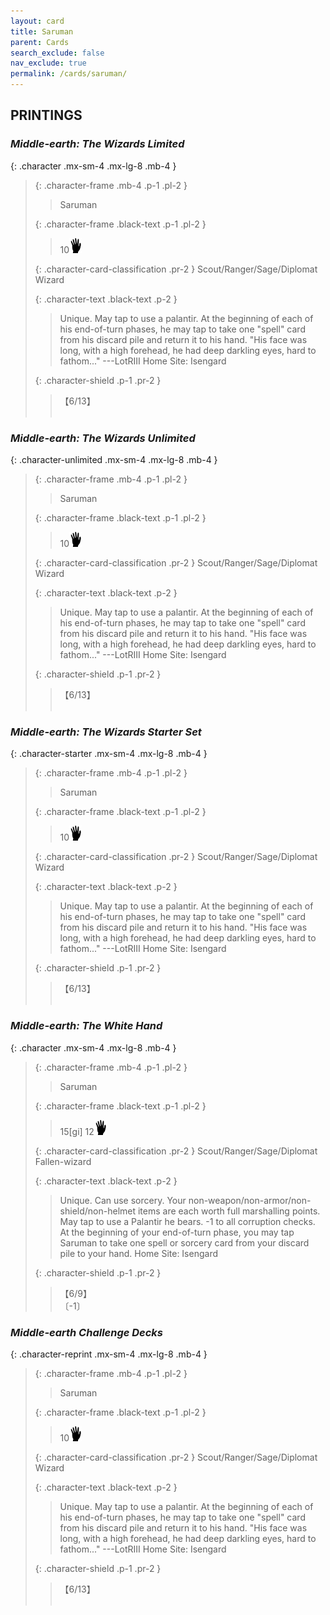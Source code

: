 ```yaml
---
layout: card
title: Saruman
parent: Cards
search_exclude: false
nav_exclude: true
permalink: /cards/saruman/
---
```


## PRINTINGS


### _Middle-earth: The Wizards Limited_

{: .character .mx-sm-4 .mx-lg-8 .mb-4 }
> {: .character-frame .mb-4 .p-1 .pl-2 }
> > <div class="card-mp"></div>
> > <div class="character-card-name">Saruman</div>
>
> {: .character-frame .black-text .p-1 .pl-2 }
> > 10![](/assets/images/di.svg)
>
> {: .character-card-classification .pr-2 }
> Scout/Ranger/Sage/Diplomat Wizard
>
> {: .character-text .black-text .p-2 }
> > Unique. May tap to use a palantir. At the beginning of each of his end-of-turn phases, he may tap to take one "spell" card from his discard pile and return it to his hand.  "His face was long, with a high forehead, he had deep darkling eyes, hard to fathom..." ---LotRIII  Home Site: Isengard 
>
> {: .character-shield .p-1 .pr-2 }
> > <div class="card-shield">【6/13】</div>
> > <div class="card-corruption">&nbsp;</div>

### _Middle-earth: The Wizards Unlimited_

{: .character-unlimited .mx-sm-4 .mx-lg-8 .mb-4 }
> {: .character-frame .mb-4 .p-1 .pl-2 }
> > <div class="card-mp"></div>
> > <div class="character-card-name">Saruman</div>
>
> {: .character-frame .black-text .p-1 .pl-2 }
> > 10![](/assets/images/di.svg)
>
> {: .character-card-classification .pr-2 }
> Scout/Ranger/Sage/Diplomat Wizard
>
> {: .character-text .black-text .p-2 }
> > Unique. May tap to use a palantir. At the beginning of each of his end-of-turn phases, he may tap to take one "spell" card from his discard pile and return it to his hand.  "His face was long, with a high forehead, he had deep darkling eyes, hard to fathom..." ---LotRIII  Home Site: Isengard 
>
> {: .character-shield .p-1 .pr-2 }
> > <div class="card-shield">【6/13】</div>
> > <div class="card-corruption">&nbsp;</div>

### _Middle-earth: The Wizards Starter Set_

{: .character-starter .mx-sm-4 .mx-lg-8 .mb-4 }
> {: .character-frame .mb-4 .p-1 .pl-2 }
> > <div class="card-mp"></div>
> > <div class="character-card-name">Saruman</div>
>
> {: .character-frame .black-text .p-1 .pl-2 }
> > 10![](/assets/images/di.svg)
>
> {: .character-card-classification .pr-2 }
> Scout/Ranger/Sage/Diplomat Wizard
>
> {: .character-text .black-text .p-2 }
> > Unique. May tap to use a palantir. At the beginning of each of his end-of-turn phases, he may tap to take one "spell" card from his discard pile and return it to his hand.  "His face was long, with a high forehead, he had deep darkling eyes, hard to fathom..." ---LotRIII  Home Site: Isengard 
>
> {: .character-shield .p-1 .pr-2 }
> > <div class="card-shield">【6/13】</div>
> > <div class="card-corruption">&nbsp;</div>

### _Middle-earth: The White Hand_

{: .character .mx-sm-4 .mx-lg-8 .mb-4 }
> {: .character-frame .mb-4 .p-1 .pl-2 }
> > <div class="card-mp"></div>
> > <div class="character-card-name">Saruman</div>
>
> {: .character-frame .black-text .p-1 .pl-2 }
> > 15[gi] 12![](/assets/images/di.svg)
>
> {: .character-card-classification .pr-2 }
> Scout/Ranger/Sage/Diplomat Fallen-wizard
>
> {: .character-text .black-text .p-2 }
> > Unique. Can use sorcery. Your non-weapon/non-armor/non-shield/non-helmet items are each worth full marshalling points. May tap to use a Palantir he bears. -1 to all corruption checks. At the beginning of your end-of-turn phase, you may tap Saruman to take one spell or sorcery card from your discard pile to your hand.   Home Site: Isengard 
>
> {: .character-shield .p-1 .pr-2 }
> > <div class="card-shield">【6/9】</div>
> > <div class="card-corruption">〔-1〕</div>

### _Middle-earth Challenge Decks_

{: .character-reprint .mx-sm-4 .mx-lg-8 .mb-4 }
> {: .character-frame .mb-4 .p-1 .pl-2 }
> > <div class="card-mp"></div>
> > <div class="character-card-name">Saruman</div>
>
> {: .character-frame .black-text .p-1 .pl-2 }
> > 10![](/assets/images/di.svg)
>
> {: .character-card-classification .pr-2 }
> Scout/Ranger/Sage/Diplomat Wizard
>
> {: .character-text .black-text .p-2 }
> > Unique. May tap to use a palantir. At the beginning of each of his end-of-turn phases, he may tap to take one "spell" card from his discard pile and return it to his hand.  "His face was long, with a high forehead, he had deep darkling eyes, hard to fathom..." ---LotRIII  Home Site: Isengard 
>
> {: .character-shield .p-1 .pr-2 }
> > <div class="card-shield">【6/13】</div>
> > <div class="card-corruption">&nbsp;</div>
